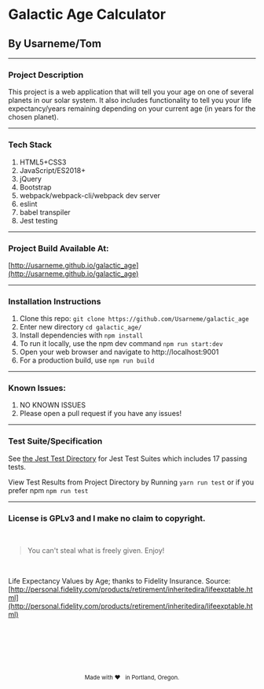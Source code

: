 # Galactic Age Calculator
## By Usarneme/Tom

---

### Project Description

<p>
This project is a web application that will tell you your age on one of several planets in our solar system. It also includes functionality to tell you your life expectancy/years remaining depending on your current age (in years for the chosen planet).
</p>

---
### Tech Stack
1. HTML5+CSS3
2. JavaScript/ES2018+
3. jQuery
4. Bootstrap
5. webpack/webpack-cli/webpack dev server
6. eslint
7. babel transpiler
8. Jest testing
---

### Project Build Available At:

[http://usarneme.github.io/galactic_age](http://usarneme.github.io/galactic_age)

---
### Installation Instructions
1. Clone this repo: `git clone https://github.com/Usarneme/galactic_age`
2. Enter new directory `cd galactic_age/`
3. Install dependencies with `npm install`
4. To run it locally, use the npm dev command `npm run start:dev`
5. Open your web browser and navigate to http://localhost:9001
6. For a production build, use `npm run build`
---
### Known Issues:
1. NO KNOWN ISSUES
2. Please open a pull request if you have any issues!
---
### Test Suite/Specification

See [the Jest Test Directory](./__tests__) for Jest Test Suites which includes 17 passing tests.

View Test Results from Project Directory by Running `yarn run test` or if you prefer npm `npm run test`

---
### License is GPLv3 and I make no claim to copyright.
<br />

> You can't steal what is freely given. Enjoy!

<br />

Life Expectancy Values by Age; thanks to Fidelity Insurance. Source: [http://personal.fidelity.com/products/retirement/inheritedira/lifeexptable.html](http://personal.fidelity.com/products/retirement/inheritedira/lifeexptable.html)

<br />
<br />
<br />
<br />
<br />
<p align="center">
  <small>Made with ❤️ &nbsp; in Portland, Oregon. </small>
</p>
